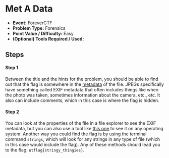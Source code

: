 # Met A Data
* **Event:** ForeverCTF
* **Problem Type:** Forensics
* **Point Value / Difficulty:** Easy
* **(Optional) Tools Required / Used:**

## Steps​
#### Step 1
Between the title and the hints for the problem, you should be able to find out that the flag is somewhere in the [metadata](https://en.wikipedia.org/wiki/Metadata) of the file. JPEGs specifically have something called EXIF metadata that often includes things like when the photo was taken, sometimes information about the camera, etc., etc. It also can include comments, which in this case is where the flag is hidden.

#### Step 2
You can look at the properties of the file in a file explorer to see the EXIF metadata, but you can also use a tool like [this one](https://www.exifdata.com/) to see it on any operating system. Another way you could find the flag is by using the terminal command `strings`, which will look for any strings in any type of file (which in this case would include the flag). Any of these methods should lead you to the flag: `utflag{stringy_thingies}`.
